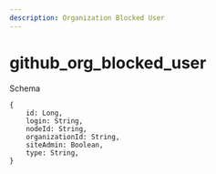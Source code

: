 ```yaml
---
description: Organization Blocked User
---
```


# github_org_blocked_user

Schema
```
{
	id: Long,
	login: String,
	nodeId: String,
	organizationId: String,
	siteAdmin: Boolean,
	type: String,
}
```
